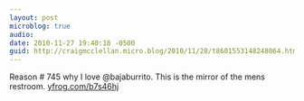 ```yaml
---
layout: post
microblog: true
audio: 
date: 2010-11-27 19:40:18 -0500
guid: http://craigmcclellan.micro.blog/2010/11/28/t8681553148248064.html
---
```

Reason # 745 why I love @bajaburrito. This is the mirror of the mens restroom.  [yfrog.com/b7s46hj](http://yfrog.com/b7s46hj)
